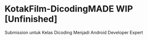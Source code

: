 # KotakFilm-DicodingMADE WIP [Unfinished] 
Submission untuk Kelas Dicoding Menjadi Android Developer Expert

